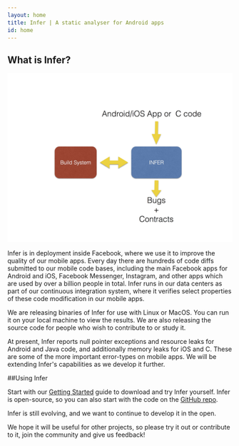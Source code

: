 ```yaml
---
layout: home
title: Infer | A static analyser for Android apps
id: home
---
```


## What is Infer?

![static/images/Infer-landing.jpg](static/images/Infer-landing.jpg)

Infer is in deployment inside Facebook, where we use it to improve the quality of our mobile apps.
Every day there are hundreds of code diffs submitted to our mobile code bases, including the main Facebook apps for Android and iOS, Facebook Messenger, Instagram, and other apps which are used by over a billion people in total.
Infer runs in our data centers as part of our continuous integration system, where it verifies select properties of these code modification in our mobile apps.

We are releasing binaries of Infer for use with Linux or MacOS. You can run it on your local machine to view the results. We are also releasing the source code for people who wish to contribute to or study it.

At present, Infer reports null pointer exceptions and resource leaks for Android and Java code, and additionally memory leaks for iOS and C. These are some of the more important error-types on mobile apps. We will be extending Infer's capabilities as we develop it further.


##Using Infer

Start with our <a href="docs/getting-started.html">Getting Started</a> guide to download and try Infer yourself. Infer is open-source, so you can also start with the code on the <a href="https://github.com/facebook/Infer">GitHub repo</a>.

Infer is still evolving, and we want to continue to develop it in the open. 

We hope it will be useful for other projects, so please try it out or contribute to it, join the community and give us feedback!
